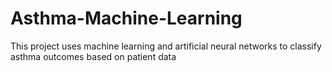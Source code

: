 # Asthma-Machine-Learning
This project uses machine learning and artificial neural networks to classify asthma  outcomes based on patient data
